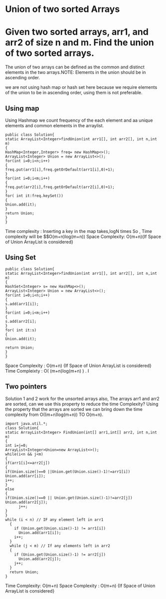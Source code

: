 # Union of two sorted Arrays  

# Given two sorted arrays, arr1, and arr2 of size n and m. Find the union of two sorted arrays.
The union of two arrays can be defined as the common and distinct elements in the two arrays.NOTE: Elements in the union should be in ascending order.

we are not using hash map or hash set here because we require elements of the union to be in ascending order, using them is not preferable.

## Using map
Using Hashmap we count frequency of the each element and aa unique elements and common elements in the arraylist.
```
public class Solution{
static ArrayList<Integer>findUnion(int arr1[], int arr2[], int n,int m)
{
HashMap<Integer,Integer> freq= new HashMap<>();
ArrayList<Integer> Union = new ArrayList<>();
for(int i=0;i<n;i++)
{
freq.put(arr1[i],freq.getOrDefault(arr1[i],0)+1);
}
for(int i=0;i<m;i++)
{
freq.put(arr2[i],freq.getOrDefault(arr2[i],0)+1);
}
for( int it:freq.keySet())
{
Union.add(it);
}
return Union;
}
}
```
Time complexity : Inserting a key in the map takes,logN times
So , Time complexity will be $$O(m+n)log(m+n))
Space Complexity:
O(m+n){If Space of Union ArrayList is considered} 

## Using Set
```
public class Solution{
static ArrayList<Integer>findUnion(int arr1[], int arr2[], int n,int m)
{
HashSet<Integer> s= new HashMap<>();
ArrayList<Integer> Union = new ArrayList<>();
for(int i=0;i<n;i++)
{
s.add(arr1[i]);
}
for(int i=0;i<m;i++)
{
s.add(arr2[i];
}
for( int it:s)
{
Union.add(it);

return Union;
}
}
```
Space Complexity : O(m+n) {If Space of Union ArrayList is considered} 
Time Compleixty : O( (m+n)log(m+n) ) . I

## Two pointers
Solution 1 and 2 work for the unsorted arrays also, The arrays arr1 and arr2 are sorted, can we use this property to reduce the time Complexity?
Using the property that the arrays are sorted we can bring down the time complexity from O((m+n)log(m+n))    TO    O(m+n).

```
import java.util.*;
class Solution{
static ArrayList<Integer> FindUnion(int[] arr1,int[] arr2, int n,int m)
{
int i=j=0;
ArrayList<Integer>Union=new ArrayList<>();
while(i<n && j<m)
{
if(arr1[i]<=arr2[j])
{
if(Union.size()==0 ||Union.get(Union.size()-1)!=arr1[i])
Union.add(arr[i]);
i++;
}
else
{
if(Union.size()==0 || Union.get(Union.size()-1)!=arr2[j])
Union.add(arr2[j]);
      j++;
}
}
while (i < n) // IF any element left in arr1
  {
    if (Union.get(Union.size()-1) != arr1[i])
      Union.add(arr1[i]);
    i++;
  }
  while (j < m) // If any elements left in arr2
  {
    if (Union.get(Union.size()-1) != arr2[j])
      Union.add(arr2[j]);
    j++;
  }
  return Union;
}
```
Time Complexity: O(m+n)
Space Complexity : O(m+n) {If Space of Union ArrayList is considered}























